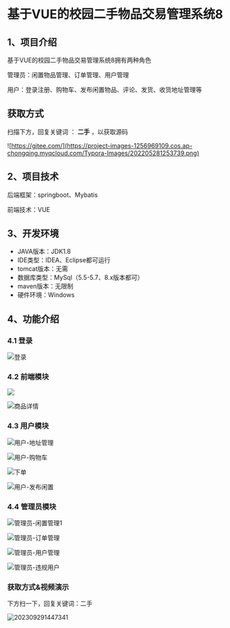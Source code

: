 # 基于VUE的校园二手物品交易管理系统8



## 1、项目介绍

基于VUE的校园二手物品交易管理系统8拥有两种角色

管理员：闲置物品管理、订单管理、用户管理

用户：登录注册、购物车、发布闲置物品、评论、发货、收货地址管理等

## 获取方式

扫描下方，回复关键词  ： **二手** ，以获取源码  

![https://gitee.com/](https://project-images-1256969109.cos.ap-chongqing.myqcloud.com/Typora-Images/202205281253739.png)
## 2、项目技术

后端框架：springboot、Mybatis

前端技术：VUE

## 3、开发环境

- JAVA版本：JDK1.8
- IDE类型：IDEA、Eclipse都可运行
- tomcat版本：无需
- 数据库类型：MySql（5.5-5.7、8.x版本都可） 
- maven版本：无限制
- 硬件环境：Windows


## 4、功能介绍

### 4.1 登录

![登录](https://s2.loli.net/2023/10/09/GCOH3LgiqnpWTkl.jpg)

### 4.2 前端模块

![](https://s2.loli.net/2023/10/09/GCOH3LgiqnpWTkl.jpg)

![商品详情](https://s2.loli.net/2023/10/09/pz3lEcSfj4wUWJC.jpg)

### 4.3 用户模块

![用户-地址管理](https://s2.loli.net/2023/10/09/4RxS7lC1YmygOri.jpg)

![用户-购物车](https://s2.loli.net/2023/10/09/tsWO5CiHu4LM7Db.jpg)

![下单](https://s2.loli.net/2023/10/09/PBpser5JSlCEo8D.jpg)

![用户-发布闲置](https://s2.loli.net/2023/10/09/hUXL7QPSE6Mjsmg.jpg)

### 4.4 管理员模块

![管理员-闲置管理1](https://s2.loli.net/2023/10/09/kOPaHqWBeoLgwrT.jpg)

![管理员-订单管理](https://s2.loli.net/2023/10/09/gfUFzH6c7s3etlO.jpg)

![管理员-用户管理](https://s2.loli.net/2023/10/09/hQTMqt1WpgIENe7.jpg)

![管理员-违规用户](https://s2.loli.net/2023/10/09/N7UAj9BxLDMkXKb.jpg)

### 获取方式&视频演示

下方扫一下，回复关键词：二手

![202309291447341](https://s2.loli.net/2023/10/06/lxLMirNn2tyaIob.png)





